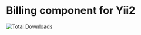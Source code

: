 # Billing component for Yii2

[![Total Downloads](https://img.shields.io/packagist/dt/sorokinmedia/yii2-billing.svg)](https://packagist.org/packages/sorokinmedia/yii2-billing)
